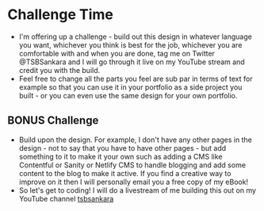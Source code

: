 # Challenge Time

- I'm offering up a challenge - build out this design in whatever language you want, whichever you think is best for the job, whichever you are comfortable with and when you are done, tag me on Twitter @TSBSankara and I will go through it live on my YouTube stream and credit you with the build.
- Feel free to change all the parts you feel are sub par in terms of text for example so that you can use it in your portfolio as a side project you built - or you can even use the same design for your own portfolio.

## BONUS Challenge

- Build upon the design. For example, I don't have any other pages in the design - not to say that you have to have other pages - but add something to it to make it your own such as adding a CMS like Contentful or Sanity or Netlify CMS to handle blogging and add some content to the blog to make it active. If you find a creative way to improve on it then I will personally email you a free copy of my eBook!
- So let's get to coding! I will do a livestream of me building this out on my YouTube channel [tsbsankara](https://youtube.com/tsbsankara)
